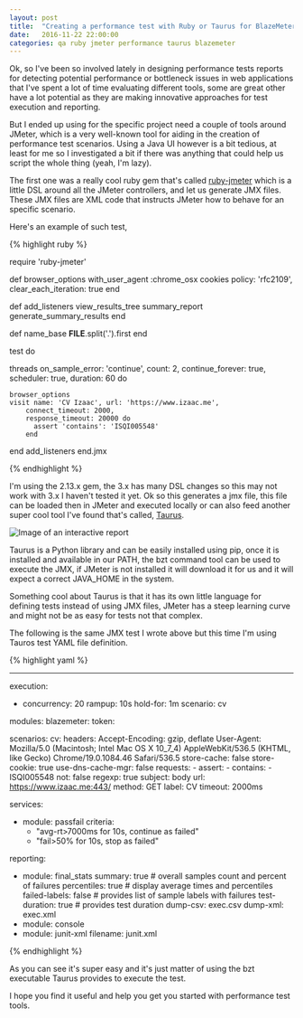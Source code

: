 ```yaml
---
layout: post
title:  "Creating a performance test with Ruby or Taurus for BlazeMeter"
date:   2016-11-22 22:00:00
categories: qa ruby jmeter performance taurus blazemeter
---
```

Ok, so I've been so involved lately in designing performance tests reports for detecting potential performance or bottleneck issues
 in web applications that I've spent a lot of time evaluating different tools, some are great other have a lot potential as they are 
 making innovative approaches for test execution and reporting.
 
But I ended up using for the specific project need a couple of tools around JMeter, which is a very well-known tool for aiding in the creation
 of performance test scenarios. Using a Java UI however is a bit tedious, at least for me so I investigated a bit if there was anything that could
 help us script the whole thing (yeah, I'm lazy).
 
The first one was a really cool ruby gem that's called [ruby-jmeter][ruby-jmeter] which is a little DSL around all the JMeter controllers, and let us generate JMX files.
These JMX files are XML code that instructs JMeter how to behave for an specific scenario.

Here's an example of such test, 

{% highlight ruby %}

require 'ruby-jmeter'

def browser_options
  with_user_agent :chrome_osx
  cookies policy: 'rfc2109', clear_each_iteration: true
end

def add_listeners
  view_results_tree
  summary_report
  generate_summary_results
end

def name_base
  __FILE__.split('.').first
end

test do

  threads on_sample_error: 'continue',
          count: 2,
          continue_forever: true,
          scheduler: true,
          duration: 60 do

    browser_options
    visit name: 'CV Izaac', url: 'https://www.izaac.me',
        connect_timeout: 2000,
        response_timeout: 20000 do
          assert 'contains': 'ISQI005548'
        end
  end
  add_listeners
end.jmx


{% endhighlight %}

I'm using the 2.13.x gem, the 3.x has many DSL changes so this may not work with 3.x I haven't tested it yet. Ok so this generates a jmx file, 
this file can be loaded then in JMeter and executed locally or can also feed another super cool tool I've found that's called, [Taurus][taurus].

![Image of an interactive report](/blog/assets/images/resize_report.png)

Taurus is a Python library and can be easily installed using pip, once it is installed and available in our PATH, the bzt
command tool can be used to execute the JMX, if JMeter is not installed it will download it for us and it will expect a correct
JAVA_HOME in the system.

Something cool about Taurus is that it has its own little language for defining tests instead of using JMX files, JMeter has a steep learning curve
 and might not be as easy for tests not that complex.

The following is the same JMX test I wrote above but this time I'm using Tauros test YAML file definition. 

{% highlight yaml %}

---
execution:
  - concurrency: 20
    rampup: 10s
    hold-for: 1m
    scenario: cv

modules:
  blazemeter:
    token: <place a valid blazemeter API key or remove module for anonymous use>

scenarios:
  cv:
    headers:
      Accept-Encoding: gzip, deflate
      User-Agent: Mozilla/5.0 (Macintosh; Intel Mac OS X 10_7_4) AppleWebKit/536.5
        (KHTML, like Gecko) Chrome/19.0.1084.46 Safari/536.5
    store-cache: false
    store-cookie: true
    use-dns-cache-mgr: false
    requests:
      - assert:
        - contains:
          - ISQI005548
          not: false
          regexp: true
          subject: body
        url: https://www.izaac.me:443/
        method: GET
        label: CV
        timeout: 2000ms

services:
- module: passfail
  criteria:
  - "avg-rt>7000ms for 10s, continue as failed"
  - "fail>50% for 10s, stop as failed"

reporting:
- module: final_stats
  summary: true  # overall samples count and percent of failures
  percentiles: true  # display average times and percentiles
  failed-labels: false  # provides list of sample labels with failures
  test-duration: true  # provides test duration
  dump-csv: exec.csv
  dump-xml: exec.xml
- module: console
- module: junit-xml
  filename: junit.xml


{% endhighlight %}

As you can see it's super easy and it's just matter of using the bzt executable Taurus provides to execute the test.

I hope you find it useful and help you get you started with performance test tools. 

[ruby-jmeter]: https://github.com/flood-io/ruby-jmeter
[taurus]: https://gettaurus.org
